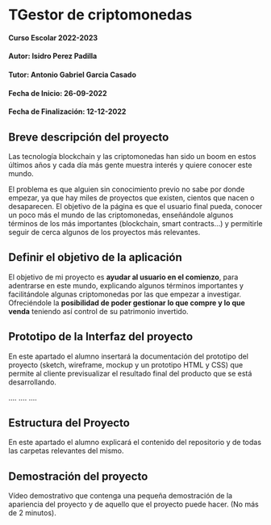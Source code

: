 

# TGestor de criptomonedas

#### Curso Escolar 2022-2023
#### Autor: Isidro Perez Padilla
#### Tutor: Antonio Gabriel Garcia Casado
#### Fecha de Inicio: 26-09-2022
#### Fecha de Finalización: 12-12-2022

## Breve descripción del proyecto

Las tecnología blockchain y las criptomonedas han sido un boom en estos últimos años y cada día más gente muestra interés y quiere conocer este mundo.

El problema es que alguien sin conocimiento previo no sabe por donde empezar, ya que hay miles de proyectos que existen, cientos que nacen o desaparecen. El objetivo de la página es que el usuario final pueda, conocer un poco más el mundo de las criptomonedas, enseñándole algunos términos de los más importantes (blockchain, smart contracts…) y permitirle seguir de cerca algunos de los proyectos más relevantes.


## Definir el objetivo de la aplicación

El objetivo de mi proyecto es **ayudar al usuario en el comienzo**, para adentrarse en este mundo, explicando algunos términos importantes y facilitándole algunas criptomonedas por las que empezar a investigar. Ofreciéndole la **posibilidad de poder gestionar lo que compre y lo que venda** teniendo así control de su patrimonio invertido.

## Prototipo de la Interfaz del proyecto

En este apartado el alumno insertará la documentación del prototipo del proyecto (sketch, wireframe, mockup y un prototipo HTML y CSS)  que permite al cliente previsualizar el resultado final del producto que se está desarrollando.

....
....
....

## Estructura del Proyecto

En este apartado el alumno explicará el contenido del repositorio y de todas las carpetas relevantes del mismo.

## Demostración del proyecto

Vídeo demostrativo que contenga una pequeña demostración de la apariencia del proyecto y de aquello que el proyecto puede hacer. (No más de 2 minutos).
